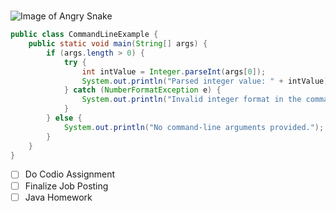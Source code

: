 # 
![Image of Angry Snake](https://i.pinimg.com/736x/70/18/a3/7018a3ee8a5e3712ab62594fedfaeae3--poisonous-snakes-cobra-snake.jpg)
```java
public class CommandLineExample {
    public static void main(String[] args) {
        if (args.length > 0) {
            try {
                int intValue = Integer.parseInt(args[0]);
                System.out.println("Parsed integer value: " + intValue);
            } catch (NumberFormatException e) {
                System.out.println("Invalid integer format in the command-line argument.");
            }
        } else {
            System.out.println("No command-line arguments provided.");
        }
    }
}
```
- [ ] Do Codio Assignment
- [ ] Finalize Job Posting
- [ ] Java Homework
